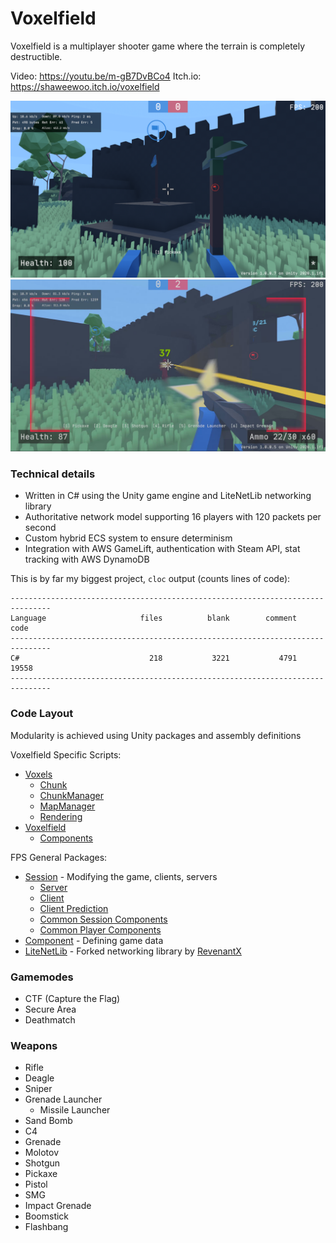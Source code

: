 # Voxelfield

Voxelfield is a multiplayer shooter game where the terrain is completely destructible.

Video: https://youtu.be/m-gB7DvBCo4
Itch.io: https://shaweewoo.itch.io/voxelfield

![Screenshot 1](screenshot_1.jpg)
![Screenshot 2](screenshot_2.jpg)

### Technical details
- Written in C# using the Unity game engine and LiteNetLib networking library
- Authoritative network model supporting 16 players with 120 packets per second
- Custom hybrid ECS system to ensure determinism
- Integration with AWS GameLift, authentication with Steam API, stat tracking with AWS DynamoDB

This is by far my biggest project, `cloc` output (counts lines of code):

```
-------------------------------------------------------------------------------
Language                     files          blank        comment           code
-------------------------------------------------------------------------------
C#                             218           3221           4791          19558
-------------------------------------------------------------------------------
```

### Code Layout
Modularity is achieved using Unity packages and assembly definitions

Voxelfield Specific Scripts:
- [Voxels](Assets/Scripts/Voxels)
  - [Chunk](Assets/Scripts/Voxels/Chunk.cs)
  - [ChunkManager](Assets/Scripts/Voxels/ChunkManager.cs)
  - [MapManager](Assets/Scripts/Voxels/Map/MapManager.cs)
  - [Rendering](Assets/Scripts/Voxels/VoxelRenderer.cs)
- [Voxelfield](Assets/Scripts/Voxelfield)
  - [Components](Assets/Scripts/Voxelfield/Session/Components.cs)

FPS General Packages:
- [Session](Packages/Swihoni.Sessions) - Modifying the game, clients, servers
  - [Server](Packages/Swihoni.Sessions/Runtime/Server.cs)
  - [Client](Packages/Swihoni.Sessions/Runtime/Client.cs)
  - [Client Prediction](Packages/Swihoni.Sessions/Runtime/ClientPrediction.cs)
  - [Common Session Components](Packages/Swihoni.Sessions/Runtime/Components/SessionComponents.cs)
  - [Common Player Components](Packages/Swihoni.Sessions/Runtime/Player/Components/PlayerComponents.cs)
- [Component](Packages/Swihoni.Components) - Defining game data
- [LiteNetLib](Packages/LiteNetLib) - Forked networking library by [RevenantX](https://github.com/RevenantX/LiteNetLib)



### Gamemodes
- CTF (Capture the Flag)
- Secure Area
- Deathmatch

### Weapons
- Rifle
- Deagle
- Sniper
- Grenade Launcher
  - Missile Launcher
- Sand Bomb
- C4
- Grenade
- Molotov
- Shotgun
- Pickaxe
- Pistol
- SMG
- Impact Grenade
- Boomstick
- Flashbang
